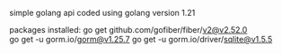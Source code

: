 simple golang api coded using golang version 1.21

packages installed:
go get github.com/gofiber/fiber/v2@v2.52.0  
go get -u gorm.io/gorm@v1.25.7
go get -u gorm.io/driver/sqlite@v1.5.5       